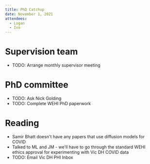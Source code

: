 ```yaml
---
title: PhD Catchup
date: November 1, 2021
attendees:
  - Logan
  - Ivo
---
```


# Supervision team

- TODO: Arrange monthly supervisor meeting

# PhD committee

- TODO: Ask Nick Golding
- TODO: Complete WEHI PhD paperwork

# Reading

- Samir Bhatt doesn't have any papers that use diffusion models for COVID
- Talked to ML and JM - we'll have to go through the standard WEHI ethics approval for experimenting with Vic DH COVID data
- TODO: Email Vic DH PHI Inbox
